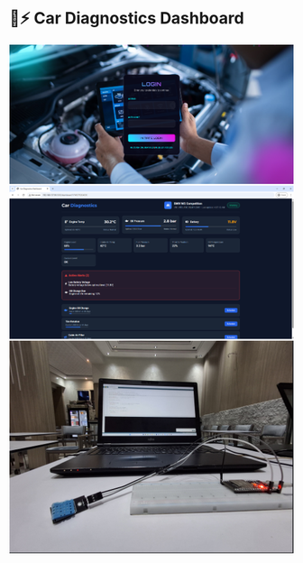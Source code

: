 # 🚗⚡ Car Diagnostics Dashboard
![Login Preview](static/images/Login-preview.png)
![Dashboard Preview](static/images/dashboard-preview.png)
![Esp Preview](static/images/esp-preview.png)
